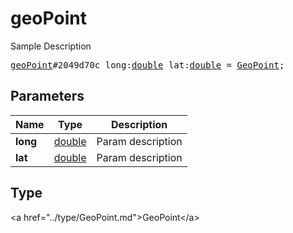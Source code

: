 # geoPoint

Sample Description

<pre>
<a href="../constructor/geoPoint.md">geoPoint</a>#2049d70c long:<a href="../type/double.md">double</a> lat:<a href="../type/double.md">double</a> = <a href="../type/GeoPoint.md">GeoPoint</a>;
</pre>

## Parameters

| Name | Type | Description |
|------|:----:|-------------|
| **long** | <a href="../type/double.md">double</a> | Param description |
| **lat** | <a href="../type/double.md">double</a> | Param description |

## Type

&lt;a href=&#34;../type/GeoPoint.md&#34;&gt;GeoPoint&lt;/a&gt;
